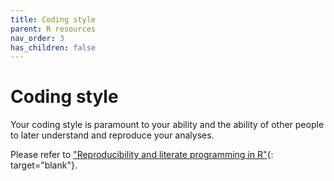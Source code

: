 ```yaml
---
title: Coding style
parent: R resources
nav_order: 3
has_children: false
---
```


# Coding style

Your coding style is paramount to your ability and the ability of other people to later understand and reproduce your analyses.

Please refer to ["Reproducibility and literate programming in R"](https://exeter-data-analytics.github.io/LitProg/index.html){: target="blank"}.
